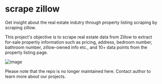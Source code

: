 # scrape zillow

Get insight about the real estate indutry through property listing scraping by scraping zillow.

This project's objective is to scrape real estate data from Zillow to extract for-sale propertiy information such as pricing, address, bedroom number, bathroom number, zillow-owned info etc., and 10+ data points from the property listing page.

![image](https://user-images.githubusercontent.com/23301349/151647022-1cda7490-c480-402c-9ecc-9e82655c00a1.png)


Please note that the repo is no longer maintained here. 
Contact author to learn more about our projects.
